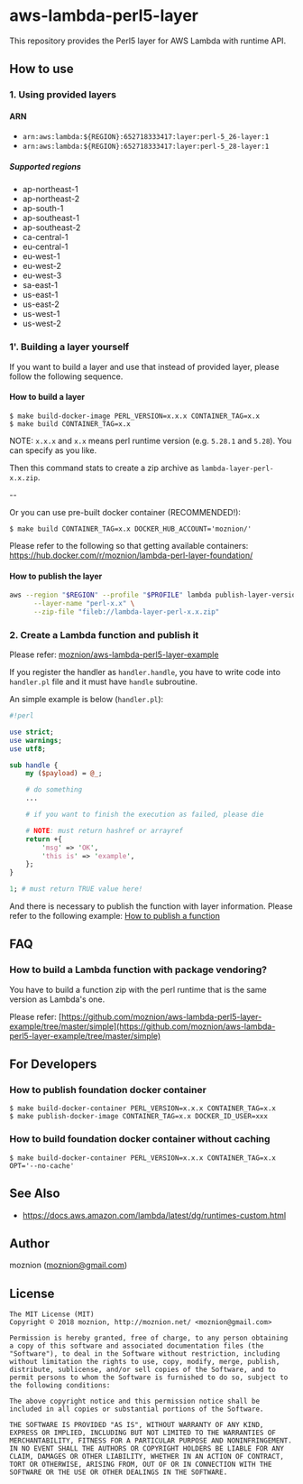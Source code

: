 aws-lambda-perl5-layer
==

This repository provides the Perl5 layer for AWS Lambda with runtime API.

How to use
--

### 1. Using provided layers

#### ARN

- `arn:aws:lambda:${REGION}:652718333417:layer:perl-5_26-layer:1`
- `arn:aws:lambda:${REGION}:652718333417:layer:perl-5_28-layer:1`

##### Supported regions

- ap-northeast-1
- ap-northeast-2
- ap-south-1
- ap-southeast-1
- ap-southeast-2
- ca-central-1
- eu-central-1
- eu-west-1
- eu-west-2
- eu-west-3
- sa-east-1
- us-east-1
- us-east-2
- us-west-1
- us-west-2

### 1'. Building a layer yourself

If you want to build a layer and use that instead of provided layer, please follow the following sequence.

#### How to build a layer

```
$ make build-docker-image PERL_VERSION=x.x.x CONTAINER_TAG=x.x
$ make build CONTAINER_TAG=x.x
```

NOTE: `x.x.x` and `x.x` means perl runtime version (e.g. `5.28.1` and `5.28`). You can specify as you like.

Then this command stats to create a zip archive as `lambda-layer-perl-x.x.zip`.

--

Or you can use pre-built docker container (RECOMMENDED!):

```
$ make build CONTAINER_TAG=x.x DOCKER_HUB_ACCOUNT='moznion/'
```

Please refer to the following so that getting available containers: https://hub.docker.com/r/moznion/lambda-perl-layer-foundation/

#### How to publish the layer

```sh
aws --region "$REGION" --profile "$PROFILE" lambda publish-layer-version \
      --layer-name "perl-x.x" \
      --zip-file "fileb://lambda-layer-perl-x.x.zip"
```

### 2. Create a Lambda function and publish it

Please refer: [moznion/aws-lambda-perl5-layer-example](https://github.com/moznion/aws-lambda-perl5-layer-example)

If you register the handler as `handler.handle`, you have to write code into `handler.pl` file and it must have `handle` subroutine.

An simple example is below (`handler.pl`):

```perl
#!perl

use strict;
use warnings;
use utf8;

sub handle {
    my ($payload) = @_;

    # do something
    ...

    # if you want to finish the execution as failed, please die

    # NOTE: must return hashref or arrayref
    return +{
        'msg' => 'OK',
        'this is' => 'example',
    };
}

1; # must return TRUE value here!
```

And there is necessary to publish the function with layer information. Please refer to the following example: [How to publish a function](https://github.com/moznion/aws-lambda-perl5-layer-example/tree/master/simple#how-to-publish-a-function)

FAQ
--

### How to build a Lambda function with package vendoring?

You have to build a function zip with the perl runtime that is the same version as Lambda's one.

Please refer: [https://github.com/moznion/aws-lambda-perl5-layer-example/tree/master/simple](https://github.com/moznion/aws-lambda-perl5-layer-example/tree/master/simple)

For Developers
--

### How to publish foundation docker container

```
$ make build-docker-container PERL_VERSION=x.x.x CONTAINER_TAG=x.x
$ make publish-docker-image CONTAINER_TAG=x.x DOCKER_ID_USER=xxx
```

### How to build foundation docker container without caching

```
$ make build-docker-container PERL_VERSION=x.x.x CONTAINER_TAG=x.x OPT='--no-cache'
```

See Also
--

- https://docs.aws.amazon.com/lambda/latest/dg/runtimes-custom.html

Author
--

moznion (<moznion@gmail.com>)

License
--

```
The MIT License (MIT)
Copyright © 2018 moznion, http://moznion.net/ <moznion@gmail.com>

Permission is hereby granted, free of charge, to any person obtaining a copy of this software and associated documentation files (the "Software"), to deal in the Software without restriction, including without limitation the rights to use, copy, modify, merge, publish, distribute, sublicense, and/or sell copies of the Software, and to permit persons to whom the Software is furnished to do so, subject to the following conditions:

The above copyright notice and this permission notice shall be included in all copies or substantial portions of the Software.

THE SOFTWARE IS PROVIDED "AS IS", WITHOUT WARRANTY OF ANY KIND, EXPRESS OR IMPLIED, INCLUDING BUT NOT LIMITED TO THE WARRANTIES OF MERCHANTABILITY, FITNESS FOR A PARTICULAR PURPOSE AND NONINFRINGEMENT. IN NO EVENT SHALL THE AUTHORS OR COPYRIGHT HOLDERS BE LIABLE FOR ANY CLAIM, DAMAGES OR OTHER LIABILITY, WHETHER IN AN ACTION OF CONTRACT, TORT OR OTHERWISE, ARISING FROM, OUT OF OR IN CONNECTION WITH THE SOFTWARE OR THE USE OR OTHER DEALINGS IN THE SOFTWARE.
```

